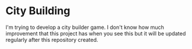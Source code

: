 # City Building
 I'm trying to develop a city builder game. I don't know how much improvement that this project has when you see this but it will be updated regularly after this repository created.
